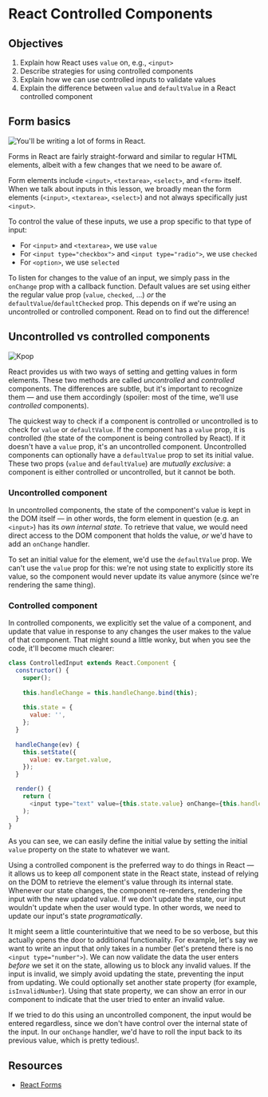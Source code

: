 # React Controlled Components

## Objectives
1. Explain how React uses `value` on, e.g., `<input>`
2. Describe strategies for using controlled components
3. Explain how we can use controlled inputs to validate values
4. Explain the difference between `value` and `defaultValue` in a React
   controlled component
   
## Form basics
![You'll be writing a lot of forms in React.](http://s2.quickmeme.com/img/95/95a52393032e643e9817eda6d7485cc770865ea6929278386c8e723a6ca42adc.jpg)

Forms in React are fairly straight-forward and similar to regular HTML elements, albeit with a few changes that we need
to be aware of.

Form elements include `<input>`, `<textarea>`, `<select>`, and `<form>` itself. When we talk about inputs in this lesson,
we broadly mean the form elements (`<input>`, `<textarea>`, `<select>`) and not always specifically just `<input>`.

To control the value of these inputs, we use a prop specific to that type of input:

- For `<input>` and `<textarea>`, we use `value`
- For `<input type="checkbox">` and `<input type="radio">`, we use `checked`
- For `<option>`, we use `selected`

To listen for changes to the value of an input, we simply pass in the `onChange` prop with a callback function. Default
values are set using either the regular value prop (`value`, `checked`, ...) _or_ the `defaultValue`/`defaultChecked`
prop. This depends on if we're using an uncontrolled or controlled component. Read on to find out the difference!

## Uncontrolled vs controlled components
![Kpop](https://media.giphy.com/media/QcnfLD17Ebt28/giphy.gif)

React provides us with two ways of setting and getting values in form elements. These two methods are called
_uncontrolled_ and _controlled_ components. The differences are subtle, but it's important to recognize them — and use
them accordingly (spoiler: most of the time, we'll use _controlled_ components).

The quickest way to check if a component is controlled or uncontrolled is to check for `value` or `defaultValue`. If the
component has a `value` prop, it is controlled (the state of the component is being controlled by React). If it doesn't
have a `value` prop, it's an uncontrolled component. Uncontrolled components can optionally have a `defaultValue` prop
to set its initial value. These two props (`value` and `defaultValue`) are _mutually exclusive_: a component is either
controlled or uncontrolled, but it cannot be both.

### Uncontrolled component
In uncontrolled components, the state of the component's value is kept in the DOM itself — in other words, the form
element in question (e.g. an `<input>`) has its _own internal state_. To retrieve that value, we would need direct
access to the DOM component that holds the value, _or_ we'd have to add an `onChange` handler.

To set an initial value for the element, we'd use the `defaultValue` prop. We can't use the `value` prop for this: we're
not using state to explicitly store its value, so the component would never update its value anymore (since we're
rendering the same thing).

### Controlled component
In controlled components, we explicitly set the value of a component, and update that value in response to any changes
the user makes to the value of that component. That might sound a little wonky, but when you see the code, it'll become
much clearer:

```js
class ControlledInput extends React.Component {
  constructor() {
    super();
    
    this.handleChange = this.handleChange.bind(this);
    
    this.state = {
      value: '',
    };
  }
  
  handleChange(ev) {
    this.setState({
      value: ev.target.value,
    });
  }

  render() {
    return (
      <input type="text" value={this.state.value} onChange={this.handleChange} />
    );
  }
}
```

As you can see, we can easily define the initial value by setting the initial `value` property on the state to whatever
we want. 

Using a controlled component is the preferred way to do things in React — it allows us to keep _all_ component state in
the React state, instead of relying on the DOM to retrieve the element's value through its internal state. Whenever our
state changes, the component re-renders, rendering the input with the new updated value. If we don't update the state,
our input wouldn't update when the user would type. In other words, we need to update our input's state _programatically_.

It might seem a little counterintuitive that we need to be so verbose, but this actually opens the door to additional
functionality. For example, let's say we want to write an input that only takes in a number (let's pretend there is no
`<input type="number">`). We can now validate the data the user enters _before_ we set it on the state, allowing us to
block any invalid values. If the input is invalid, we simply avoid updating the state, preventing the input from
updating. We could optionally set another state property (for example, `isInvalidNumber`). Using that state property,
we can show an error in our component to indicate that the user tried to enter an invalid value.

If we tried to do this using an uncontrolled component, the input would be entered regardless, since we don't have
control over the internal state of the input. In our `onChange` handler, we'd have to roll the input back to its
previous value, which is pretty tedious!.

## Resources
- [React Forms](https://facebook.github.io/react/docs/forms.html)
